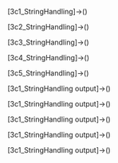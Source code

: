 [3c1_StringHandling]->()

[3c2_StringHandling]->()

[3c3_StringHandling]->()

[3c4_StringHandling]->()

[3c5_StringHandling]->()

[3c1_StringHandling output]->()

[3c1_StringHandling output]->()

[3c1_StringHandling output]->()

[3c1_StringHandling output]->()

[3c1_StringHandling output]->()

